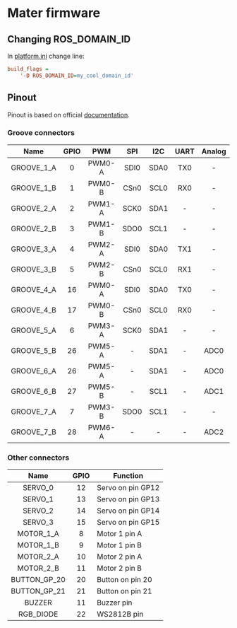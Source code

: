 # Mater firmware

## Changing ROS_DOMAIN_ID

In [platform.ini](./platformio.ini) change line:
``` ini
build_flags =
    '-D ROS_DOMAIN_ID=my_cool_domain_id'
```

## Pinout

Pinout is based on official [documentation](https://docs.google.com/document/d/1DJASwxgbattM37V4AIlJVR4pxukq0up25LppA8-z_AY/edit).

### Groove connectors

|    Name    | GPIO |   PWM  | SPI  | I2C  | UART | Analog |
|:----------:|:----:|:------:|:----:|:----:|:----:|:------:|
| GROOVE_1_A |  0   | PWM0-A | SDI0 | SDA0 | TX0  |    -   |
| GROOVE_1_B |  1   | PWM0-B | CSn0 | SCL0 | RX0  |    -   |
| GROOVE_2_A |  2   | PWM1-A | SCK0 | SDA1 |  -   |    -   |
| GROOVE_2_B |  3   | PWM1-B | SDO0 | SCL1 |  -   |    -   |
| GROOVE_3_A |  4   | PWM2-A | SDI0 | SDA0 | TX1  |    -   |
| GROOVE_3_B |  5   | PWM2-B | CSn0 | SCL0 | RX1  |    -   |
| GROOVE_4_A |  16  | PWM0-A | SDI0 | SDA0 | TX0  |    -   |
| GROOVE_4_B |  17  | PWM0-B | CSn0 | SCL0 | RX0  |    -   |
| GROOVE_5_A |  6   | PWM3-A | SCK0 | SDA1 |  -   |    -   |
| GROOVE_5_B |  26  | PWM5-A |   -  | SDA1 |  -   |  ADC0  |
| GROOVE_6_A |  26  | PWM5-A |   -  | SDA1 |  -   |  ADC0  |
| GROOVE_6_B |  27  | PWM5-B |   -  | SCL1 |  -   |  ADC1  |
| GROOVE_7_A |  7   | PWM3-B | SDO0 | SCL1 |  -   |    -   |
| GROOVE_7_B |  28  | PWM6-A |   -  |  -   |  -   |  ADC2  |

### Other connectors

|     Name     | GPIO | Function          |
|:------------:|:----:|-------------------|
| SERVO_0      |  12  | Servo on pin GP12 |
| SERVO_1      |  13  | Servo on pin GP13 |
| SERVO_2      |  14  | Servo on pin GP14 |
| SERVO_3      |  15  | Servo on pin GP15 |
| MOTOR_1_A    |  8   | Motor 1 pin A     |
| MOTOR_1_B    |  9   | Motor 1 pin B     |
| MOTOR_2_A    |  10  | Motor 2 pin A     |
| MOTOR_2_B    |  11  | Motor 2 pin B     |
| BUTTON_GP_20 |  20  | Button on pin 20  |
| BUTTON_GP_21 |  21  | Button on pin 21  |
| BUZZER       |  11  | Buzzer pin        |
| RGB_DIODE    |  22  | WS2812B pin       |